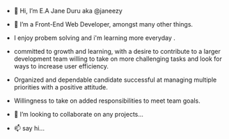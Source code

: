 - 👋 Hi, I’m E.A Jane Duru aka @janeezy
- 👀 I’m a Front-End Web Developer, amongst many other things. 
- I enjoy probem solving and i'm learning more everyday .
- committed to growth and learning, with a desire to contribute to a larger development team willing to take on more challenging tasks and look for ways to increase user efficiency.
- Organized and dependable candidate successful at managing multiple priorities with a positive attitude. 
- Willingness to take on added responsibilities to meet team goals.
 
- 💞️ I’m looking to collaborate on  any projects...
- 📫 say hi...

<!---
janeezy/janeezy is a ✨ special ✨ repository because its `README.md` (this file) appears on your GitHub profile.
You can click the Preview link to take a look at your changes.
--->
